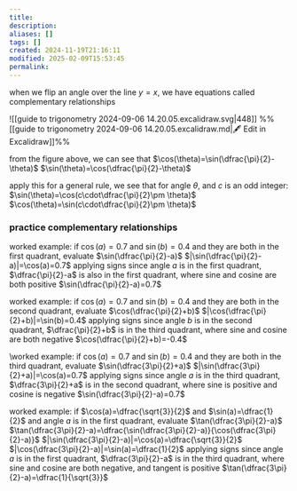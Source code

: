 ```yaml
---
title: 
description: 
aliases: []
tags: []
created: 2024-11-19T21:16:11
modified: 2025-02-09T15:53:45
permalink:
---
```


when we flip an angle over the line $y=x$, we have equations called complementary relationships

![[guide to trigonometry 2024-09-06 14.20.05.excalidraw.svg|448]]
%%[[guide to trigonometry 2024-09-06 14.20.05.excalidraw.md|🖋 Edit in Excalidraw]]%%

from the figure above, we can see that
$\cos(\theta)=\sin(\dfrac{\pi}{2}-\theta)$
$\sin(\theta)=\cos(\dfrac{\pi}{2}-\theta)$

apply this for a general rule, we see that for angle $\theta$, and $c$ is an odd integer:
$\sin(\theta)=\cos(c\cdot\dfrac{\pi}{2}\pm \theta)$
$\cos(\theta)=\sin(c\cdot\dfrac{\pi}{2}\pm \theta)$

### practice complementary relationships

worked example: if $\cos(a)=0.7$ and $\sin(b)=0.4$ and they are both in the first quadrant, evaluate $\sin(\dfrac{\pi}{2}-a)$
$|\sin(\dfrac{\pi}{2}-a)|=\cos(a)=0.7$
applying signs
since angle $a$ is in the first quadrant, $\dfrac{\pi}{2}-a$ is also in the first quadrant, where sine and cosine are both positive
$\sin(\dfrac{\pi}{2}-a)=0.7$

worked example: if $\cos(a)=0.7$ and $\sin(b)=0.4$ and they are both in the second quadrant, evaluate $\cos(\dfrac{\pi}{2}+b)$
$|\cos(\dfrac{\pi}{2}+b)|=\sin(b)=0.4$
applying signs
since angle $b$ is in the second quadrant, $\dfrac{\pi}{2}+b$ is in the third quadrant, where sine and cosine are both negative
$\cos(\dfrac{\pi}{2}+b)=-0.4$

\worked example: if $\cos(a)=0.7$ and $\sin(b)=0.4$ and they are both in the third quadrant, evaluate $\sin(\dfrac{3\pi}{2}+a)$
$|\sin(\dfrac{3\pi}{2}+a)|=\cos(a)=0.7$
applying signs
since angle $a$ is in the third quadrant, $\dfrac{3\pi}{2}+a$ is in the second quadrant, where sine is positive and cosine is negative
$\sin(\dfrac{3\pi}{2}-a)=0.7$

worked example: if $\cos(a)=\dfrac{\sqrt{3}}{2}$ and $\sin(a)=\dfrac{1}{2}$ and angle $a$ is in the first quadrant, evaluate $\tan(\dfrac{3\pi}{2}-a)$
$\tan(\dfrac{3\pi}{2}-a)=\dfrac{\sin(\dfrac{3\pi}{2}-a)}{\cos(\dfrac{3\pi}{2}-a)}$
$|\sin(\dfrac{3\pi}{2}-a)|=\cos(a)=\dfrac{\sqrt{3}}{2}$
$|\cos(\dfrac{3\pi}{2}-a)|=\sin(a)=\dfrac{1}{2}$
applying signs 
since angle $a$ is in the first quadrant, $\dfrac{3\pi}{2}-a$ is in the third quadrant, where sine and cosine are both negative, and tangent is positive
$\tan(\dfrac{3\pi}{2}-a)=\dfrac{1}{\sqrt{3}}$
